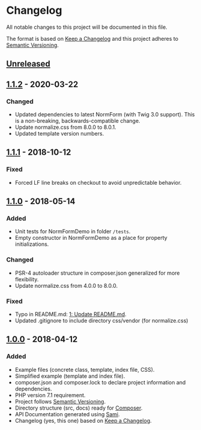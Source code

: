 # Changelog
All notable changes to this project will be documented in this file.

The format is based on [Keep a Changelog](http://keepachangelog.com/en/1.0.0/)
and this project adheres to [Semantic Versioning](http://semver.org/spec/v2.0.0.html).

## [Unreleased]

## [1.1.2] - 2020-03-22
### Changed
- Updated dependencies to latest NormForm (with Twig 3.0 support). This is a non-breaking, backwards-compatible change.
- Update normalize.css from 8.0.0 to 8.0.1.
- Updated template version numbers.

## [1.1.1] - 2018-10-12
### Fixed
- Forced LF line breaks on checkout to avoid unpredictable behavior.

## [1.1.0] - 2018-05-14
### Added
- Unit tests for NormFormDemo in folder ``/tests``.
- Empty constructor in NormFormDemo as a place for property initializations.

### Changed
- PSR-4 autoloader structure in composer.json generalized for more flexibility.
- Update normalize.css from 4.0.0 to 8.0.0.

### Fixed
- Typo in README.md: [1: Update README.md](https://github.com/Digital-Media/normform-skeleton/pull/1).
- Updated .gitignore to include directory css/vendor (for normalize.css)

## [1.0.0] - 2018-04-12
### Added
- Example files (concrete class, template, index file, CSS).
- Simplified example (template and index file).
- composer.json and composer.lock to declare project information and dependencies.
- PHP version 7.1 requirement.
- Project follows [Semantic Versioning](http://semver.org/spec/v2.0.0.html).
- Directory structure (src, docs) ready for [Composer](https://getcomposer.org/).
- API Documentation generated using [Sami](https://github.com/FriendsOfPHP/Sami). 
- Changelog (yes, this one) based on [Keep a Changelog](http://keepachangelog.com/en/1.0.0/).

[Unreleased]: https://github.com/Digital-Media/normform/compare/v1.1.2...HEAD
[1.1.2]: https://github.com/Digital-Media/normform-skeleton/compare/v1.1.1...v1.1.2
[1.1.1]: https://github.com/Digital-Media/normform-skeleton/compare/v1.1.0...v1.1.1
[1.1.0]: https://github.com/Digital-Media/normform-skeleton/compare/v1.0.0...v1.1.0
[1.0.0]: https://github.com/Digital-Media/normform-skeleton/releases/tag/v1.0.0
